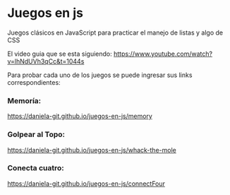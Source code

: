 # Juegos en js
Juegos clásicos en JavaScript para practicar el manejo de listas y algo de CSS

El video guia que se esta siguiendo: https://www.youtube.com/watch?v=lhNdUVh3qCc&t=1044s

Para probar cada uno de los juegos se puede ingresar sus links correspondientes:

### Memoría:
https://daniela-git.github.io/juegos-en-js/memory

### Golpear al Topo:
https://daniela-git.github.io/juegos-en-js/whack-the-mole

### Conecta cuatro:
https://daniela-git.github.io/juegos-en-js/connectFour

